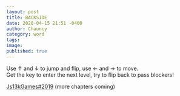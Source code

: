 ```yaml
---
layout: post
title: BACKSIDE
date: 2020-04-15 21:51 -0400
author: Chauncy
category: word
tags: 
image: 
published: true
---
```


Use ↑ and ↓ to jump and flip, use ← and → to move.  
Get the key to enter the next level, try to flip back to pass blockers!  

<a href="https://js13kgames.com/entries/backside"  target="_blank">Js13kGames#2019</a> (more chapters coming)

<canvas class="shadow-lg"></canvas>
<br>

<script src="https://cdn.jsdelivr.net/npm/kontra@6.2.0/kontra.js"></script>
<script src="../assets/backside/src/main.js"></script>
<script>
window.addEventListener("keydown", function(e) {
    // space and arrow keys
    if(~[32, 37, 38, 39, 40].indexOf(e.keyCode)) {
        e.preventDefault();
    }
}, false);
</script>